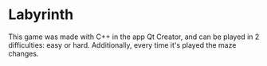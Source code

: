 # Labyrinth

This game was made with C++ in the app Qt Creator, and can be played in 2 difficulties: easy or hard. Additionally, every time it's played the maze changes.

